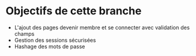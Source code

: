 # Objectifs de cette branche

- L'ajout des pages devenir membre et se connecter avec validation des champs
- Gestion des sessions sécurisées
- Hashage des mots de passe
